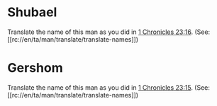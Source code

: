 # Shubael

Translate the name of this man as you did in [1 Chronicles 23:16](../23/16.md). (See: [[rc://en/ta/man/translate/translate-names]])

# Gershom
Translate the name of this man as you did in [1 Chronicles 23:15](../23/15.md). (See: [[rc://en/ta/man/translate/translate-names]])
